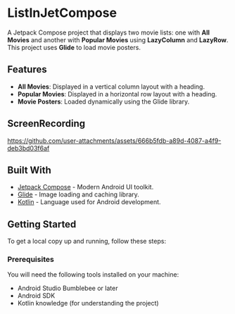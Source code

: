 ﻿# ListInJetCompose

A Jetpack Compose project that displays two movie lists: one with **All Movies** and another with **Popular Movies** using **LazyColumn** and **LazyRow**. This project uses **Glide** to load movie posters.

## Features

- **All Movies**: Displayed in a vertical column layout with a heading.
- **Popular Movies**: Displayed in a horizontal row layout with a heading.
- **Movie Posters**: Loaded dynamically using the Glide library.

## ScreenRecording
https://github.com/user-attachments/assets/666b5fdb-a89d-4087-a4f9-deb3bd03f6af

## Built With

- [Jetpack Compose](https://developer.android.com/jetpack/compose) - Modern Android UI toolkit.
- [Glide](https://github.com/bumptech/glide) - Image loading and caching library.
- [Kotlin](https://kotlinlang.org/) - Language used for Android development.

## Getting Started

To get a local copy up and running, follow these steps:

### Prerequisites

You will need the following tools installed on your machine:
- Android Studio Bumblebee or later
- Android SDK
- Kotlin knowledge (for understanding the project)

